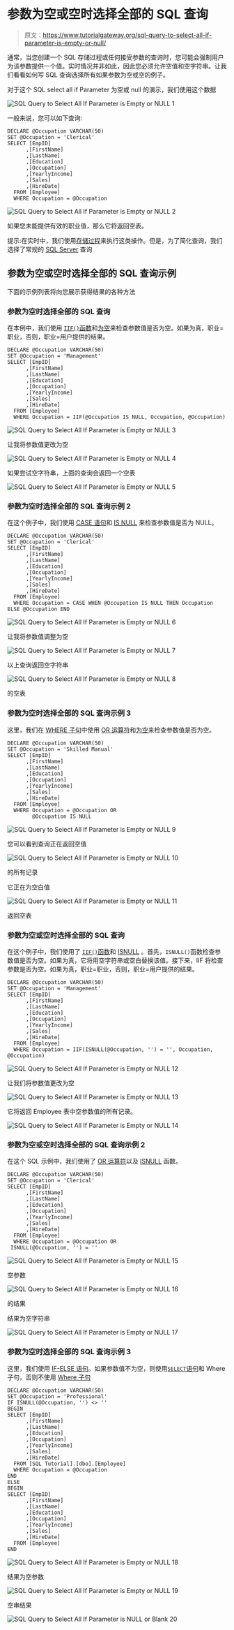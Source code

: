 # 参数为空或空时选择全部的 SQL 查询

> 原文：<https://www.tutorialgateway.org/sql-query-to-select-all-if-parameter-is-empty-or-null/>

通常，当您创建一个 SQL 存储过程或任何接受参数的查询时，您可能会强制用户为该参数提供一个值。实时情况并非如此，因此您必须允许空值和空字符串。让我们看看如何写 SQL 查询选择所有如果参数为空或空的例子。

对于这个 SQL select all if Parameter 为空或 null 的演示，我们使用这个数据

![SQL Query to Select All If Parameter is Empty or NULL 1](img/7be6557579bc69e527538fc47925c717.png)

一般来说，您可以如下查询:

```
DECLARE @Occupation VARCHAR(50)
SET @Occupation = 'Clerical'
SELECT [EmpID]
      ,[FirstName]
      ,[LastName]
      ,[Education]
      ,[Occupation]
      ,[YearlyIncome]
      ,[Sales]
      ,[HireDate]
  FROM [Employee]
  WHERE Occupation = @Occupation
```

![SQL Query to Select All If Parameter is Empty or NULL 2](img/ae9468a318fc856a233d056c5cdcf561.png)

如果您未能提供有效的职业值，那么它将返回空表。

提示:在实时中，我们使用[存储过程](https://www.tutorialgateway.org/stored-procedures-in-sql/)来执行这类操作。但是，为了简化查询，我们选择了常规的 [SQL Server](https://www.tutorialgateway.org/sql/) 查询

## 参数为空或空时选择全部的 SQL 查询示例

下面的示例列表将向您展示获得结果的各种方法

### 参数为空时选择全部的 SQL 查询

在本例中，我们使用 [`IIF()`函数](https://www.tutorialgateway.org/sql-iif-function/)和[为空](https://www.tutorialgateway.org/sql-is-null-function/)来检查参数值是否为空。如果为真，职业=职业，否则，职业=用户提供的结果。

```
DECLARE @Occupation VARCHAR(50)
SET @Occupation = 'Management'
SELECT [EmpID]
      ,[FirstName]
      ,[LastName]
      ,[Education]
      ,[Occupation]
      ,[YearlyIncome]
      ,[Sales]
      ,[HireDate]
  FROM [Employee]
  WHERE Occupation = IIF(@Occupation IS NULL, Occupation, @Occupation)
```

![SQL Query to Select All If Parameter is Empty or NULL 3](img/c726229e261d3b947ba0df720aeae7e2.png)

让我将参数值更改为空

![SQL Query to Select All If Parameter is Empty or NULL 4](img/0ac8b1ca7b143b44df68ddb8340c1c10.png)

如果尝试空字符串，上面的查询会返回一个空表

![SQL Query to Select All If Parameter is Empty or NULL 5](img/2b1801edf688c216b721e4ae8f5d3d44.png)

### 参数为空时选择全部的 SQL 查询示例 2

在这个例子中，我们使用 [CASE 语句](https://www.tutorialgateway.org/sql-case-statement/)和 [IS NULL](https://www.tutorialgateway.org/sql-is-null-function/) 来检查参数值是否为 NULL。

```
DECLARE @Occupation VARCHAR(50)
SET @Occupation = 'Clerical'
SELECT [EmpID]
      ,[FirstName]
      ,[LastName]
      ,[Education]
      ,[Occupation]
      ,[YearlyIncome]
      ,[Sales]
      ,[HireDate]
  FROM [Employee]
  WHERE Occupation = CASE WHEN @Occupation IS NULL THEN Occupation ELSE @Occupation END
```

![SQL Query to Select All If Parameter is Empty or NULL 6](img/be9bb06aefec6c739e5d870a308b46db.png)

让我将参数值调整为空

![SQL Query to Select All If Parameter is Empty or NULL 7](img/f0c0237403047c25ef64caf76708f42d.png)

以上查询返回空字符串

![SQL Query to Select All If Parameter is Empty or NULL 8](img/ef064619cc5eb5271e8772e1315fffd0.png)

的空表

### 参数为空时选择全部的 SQL 查询示例 3

这里，我们在 [WHERE 子句](https://www.tutorialgateway.org/sql-where-clause/)中使用 [OR 运算符](https://www.tutorialgateway.org/sql-and-or-operators/)和[为空](https://www.tutorialgateway.org/sql-is-null-function/)来检查参数值是否为空。

```
DECLARE @Occupation VARCHAR(50)
SET @Occupation = 'Skilled Manual'
SELECT [EmpID]
      ,[FirstName]
      ,[LastName]
      ,[Education]
      ,[Occupation]
      ,[YearlyIncome]
      ,[Sales]
      ,[HireDate]
  FROM [Employee]
  WHERE Occupation = @Occupation OR
		@Occupation IS NULL
```

![SQL Query to Select All If Parameter is Empty or NULL 9](img/262a506f90d8233ea30950741a5e1388.png)

您可以看到查询正在返回空值

![SQL Query to Select All If Parameter is Empty or NULL 10](img/f398a478a39525c5c16f6e35ff36a928.png)

的所有记录

它正在为空白值

![SQL Query to Select All If Parameter is Empty or NULL 11](img/78ba93268638b05a1db01c5ca0e0ec6e.png)

返回空表

### 参数为空或空时选择全部的 SQL 查询

在这个例子中，我们使用了 [`IIF()`函数](https://www.tutorialgateway.org/sql-iif-function/)和 [ISNULL](https://www.tutorialgateway.org/sql-isnull/) 。首先，`ISNULL()`函数检查参数值是否为空。如果为真，它将用空字符串或空白替换该值。接下来，IIF 将检查参数是否为空。如果为真，职业=职业，否则，职业=用户提供的结果。

```
DECLARE @Occupation VARCHAR(50)
SET @Occupation = 'Management'
SELECT [EmpID]
      ,[FirstName]
      ,[LastName]
      ,[Education]
      ,[Occupation]
      ,[YearlyIncome]
      ,[Sales]
      ,[HireDate]
  FROM [Employee]
  WHERE Occupation = IIF(ISNULL(@Occupation, '') = '', Occupation, @Occupation)
```

![SQL Query to Select All If Parameter is Empty or NULL 12](img/ada745ca89a488e4c38418f2b55f8908.png)

让我们将参数值更改为空

![SQL Query to Select All If Parameter is Empty or NULL 13](img/5e6e6b7647eb20a56bd65b9236d8cf1c.png)

它将返回 Employee 表中空参数值的所有记录。

![SQL Query to Select All If Parameter is Empty or NULL 14](img/957108d08efc6396ced0be53ace2a882.png)

### 参数为空或空时选择全部的 SQL 查询示例 2

在这个 SQL 示例中，我们使用了 [OR 运算符](https://www.tutorialgateway.org/sql-and-or-operators/)以及 [ISNULL](https://www.tutorialgateway.org/sql-isnull/) 函数。

```
DECLARE @Occupation VARCHAR(50)
SET @Occupation = 'Clerical'
SELECT [EmpID]
      ,[FirstName]
      ,[LastName]
      ,[Education]
      ,[Occupation]
      ,[YearlyIncome]
      ,[Sales]
      ,[HireDate]
  FROM [Employee]
  WHERE Occupation = @Occupation OR
 ISNULL(@Occupation, '') = ''
```

![SQL Query to Select All If Parameter is Empty or NULL 15](img/c07ca38f59555f6f2861d10522b7d5b7.png)

空参数

![SQL Query to Select All If Parameter is Empty or NULL 16](img/a533f607f05881943d547288a839497c.png)

的结果

结果为空字符串

![SQL Query to Select All If Parameter is Empty or NULL 17](img/0784e1908ae764936ce076a42cffbfce.png)

### 参数为空时选择全部的 SQL 查询示例 3

这里，我们使用 [IF-ELSE 语句](https://www.tutorialgateway.org/sql-if-else/)。如果参数值不为空，则使用[`SELECT`语句](https://www.tutorialgateway.org/sql-select-statement/)和 Where 子句，否则不使用 [Where 子句](https://www.tutorialgateway.org/sql-where-clause/)

```
DECLARE @Occupation VARCHAR(50)
SET @Occupation = 'Professional'
IF ISNULL(@Occupation, '') <> ''
BEGIN
SELECT [EmpID]
      ,[FirstName]
      ,[LastName]
      ,[Education]
      ,[Occupation]
      ,[YearlyIncome]
      ,[Sales]
      ,[HireDate]
  FROM [SQL Tutorial].[dbo].[Employee]
  WHERE Occupation = @Occupation
END
ELSE
BEGIN
SELECT [EmpID]
      ,[FirstName]
      ,[LastName]
      ,[Education]
      ,[Occupation]
      ,[YearlyIncome]
      ,[Sales]
      ,[HireDate]
  FROM [Employee]
END
```

![SQL Query to Select All If Parameter is Empty or NULL 18](img/b9afe5f92e0cf6ff8ea115e182791dba.png)

结果为空参数

![SQL Query to Select All If Parameter is Empty or NULL 19](img/68e2d7e07fa161269ee5d0c1ac1219f1.png)

空串结果

![SQL Query to Select All If Parameter is NULL or Blank 20](img/b209735e7aafdd8dbe81d82355e8287f.png)